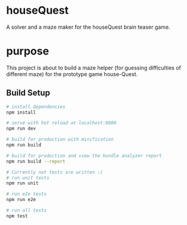 # houseQuest
A solver and a maze maker for the houseQuest brain teaser game.

# purpose

This project is about to build a maze helper (for guessing difficulties of different maze) for the prototype game house-Quest.

## Build Setup

``` bash
# install dependencies
npm install

# serve with hot reload at localhost:8080
npm run dev

# build for production with minification
npm run build

# build for production and view the bundle analyzer report
npm run build --report

# Currently not tests are written :(
# run unit tests
npm run unit

# run e2e tests
npm run e2e

# run all tests
npm test
```
